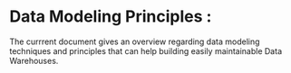 # Data Modeling Principles :
The currrent document gives an overview regarding data modeling techniques and principles that can help building easily maintainable Data Warehouses.
